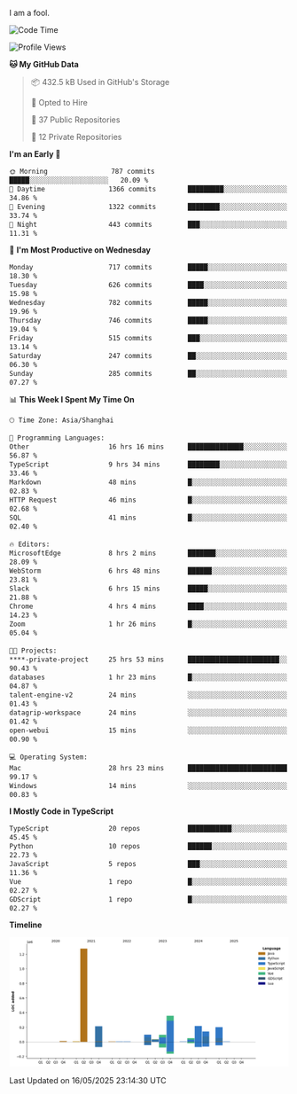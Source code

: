I am a fool.

<!--START_SECTION:waka-->
![Code Time](http://img.shields.io/badge/Code%20Time-3%2C023%20hrs%2021%20mins-blue)

![Profile Views](http://img.shields.io/badge/Profile%20Views-0-blue)

**🐱 My GitHub Data** 

> 📦 432.5 kB Used in GitHub's Storage 
 > 
> 💼 Opted to Hire
 > 
> 📜 37 Public Repositories 
 > 
> 🔑 12 Private Repositories 
 > 
**I'm an Early 🐤** 

```text
🌞 Morning                787 commits         █████░░░░░░░░░░░░░░░░░░░░   20.09 % 
🌆 Daytime                1366 commits        █████████░░░░░░░░░░░░░░░░   34.86 % 
🌃 Evening                1322 commits        ████████░░░░░░░░░░░░░░░░░   33.74 % 
🌙 Night                  443 commits         ███░░░░░░░░░░░░░░░░░░░░░░   11.31 % 
```
📅 **I'm Most Productive on Wednesday** 

```text
Monday                   717 commits         █████░░░░░░░░░░░░░░░░░░░░   18.30 % 
Tuesday                  626 commits         ████░░░░░░░░░░░░░░░░░░░░░   15.98 % 
Wednesday                782 commits         █████░░░░░░░░░░░░░░░░░░░░   19.96 % 
Thursday                 746 commits         █████░░░░░░░░░░░░░░░░░░░░   19.04 % 
Friday                   515 commits         ███░░░░░░░░░░░░░░░░░░░░░░   13.14 % 
Saturday                 247 commits         ██░░░░░░░░░░░░░░░░░░░░░░░   06.30 % 
Sunday                   285 commits         ██░░░░░░░░░░░░░░░░░░░░░░░   07.27 % 
```


📊 **This Week I Spent My Time On** 

```text
🕑︎ Time Zone: Asia/Shanghai

💬 Programming Languages: 
Other                    16 hrs 16 mins      ██████████████░░░░░░░░░░░   56.87 % 
TypeScript               9 hrs 34 mins       ████████░░░░░░░░░░░░░░░░░   33.46 % 
Markdown                 48 mins             █░░░░░░░░░░░░░░░░░░░░░░░░   02.83 % 
HTTP Request             46 mins             █░░░░░░░░░░░░░░░░░░░░░░░░   02.68 % 
SQL                      41 mins             █░░░░░░░░░░░░░░░░░░░░░░░░   02.40 % 

🔥 Editors: 
MicrosoftEdge            8 hrs 2 mins        ███████░░░░░░░░░░░░░░░░░░   28.09 % 
WebStorm                 6 hrs 48 mins       ██████░░░░░░░░░░░░░░░░░░░   23.81 % 
Slack                    6 hrs 15 mins       █████░░░░░░░░░░░░░░░░░░░░   21.88 % 
Chrome                   4 hrs 4 mins        ████░░░░░░░░░░░░░░░░░░░░░   14.23 % 
Zoom                     1 hr 26 mins        █░░░░░░░░░░░░░░░░░░░░░░░░   05.04 % 

🐱‍💻 Projects: 
****-private-project     25 hrs 53 mins      ███████████████████████░░   90.43 % 
databases                1 hr 23 mins        █░░░░░░░░░░░░░░░░░░░░░░░░   04.87 % 
talent-engine-v2         24 mins             ░░░░░░░░░░░░░░░░░░░░░░░░░   01.43 % 
datagrip-workspace       24 mins             ░░░░░░░░░░░░░░░░░░░░░░░░░   01.42 % 
open-webui               15 mins             ░░░░░░░░░░░░░░░░░░░░░░░░░   00.90 % 

💻 Operating System: 
Mac                      28 hrs 23 mins      █████████████████████████   99.17 % 
Windows                  14 mins             ░░░░░░░░░░░░░░░░░░░░░░░░░   00.83 % 
```

**I Mostly Code in TypeScript** 

```text
TypeScript               20 repos            ███████████░░░░░░░░░░░░░░   45.45 % 
Python                   10 repos            ██████░░░░░░░░░░░░░░░░░░░   22.73 % 
JavaScript               5 repos             ███░░░░░░░░░░░░░░░░░░░░░░   11.36 % 
Vue                      1 repo              █░░░░░░░░░░░░░░░░░░░░░░░░   02.27 % 
GDScript                 1 repo              █░░░░░░░░░░░░░░░░░░░░░░░░   02.27 % 
```



**Timeline**

![Lines of Code chart](https://raw.githubusercontent.com/VeejaLiu/VeejaLiu/master/assets/bar_graph.png)


 Last Updated on 16/05/2025 23:14:30 UTC
<!--END_SECTION:waka-->
